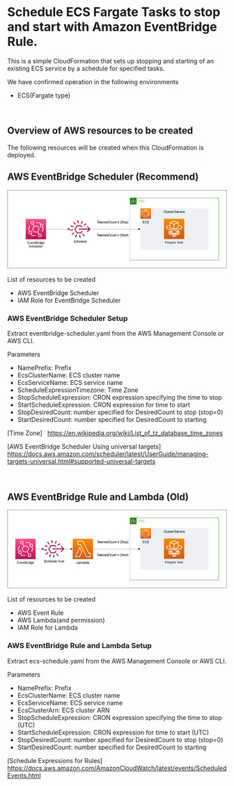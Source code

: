 # Schedule ECS Fargate Tasks to stop and start with Amazon EventBridge Rule.

This is a simple CloudFormation that sets up stopping and starting of an existing ECS service by a schedule for specified tasks.

We have confirmed operation in the following environments
- ECS(Fargate type) 

&nbsp;

## Overview of AWS resources to be created
The following resources will be created when this CloudFormation is deployed.

## AWS EventBridge Scheduler (Recommend)
![Resource Overview](images/eventbridge-scheduler.png)

List of resources to be created
- AWS EventBridge Scheduler
- IAM Role for EventBridge Scheduler

### AWS EventBridge Scheduler Setup
Extract eventbridge-scheduler.yaml from the AWS Management Console or AWS CLI.

Parameters
- NamePrefix: Prefix
- EcsClusterName: ECS cluster name
- EcsServiceName: ECS service name
- ScheduleExpressionTimezone: Time Zone
- StopScheduleExpression: CRON expression specifying the time to stop
- StartScheduleExpression: CRON expression for time to start
- StopDesiredCount: number specified for DesiredCount to stop (stop=0)
- StartDesiredCount: number specified for DesiredCount to starting

[Time Zone] &nbsp;
https://en.wikipedia.org/wiki/List_of_tz_database_time_zones

[AWS EventBridge Scheduler Using universal targets] &nbsp;
https://docs.aws.amazon.com/scheduler/latest/UserGuide/managing-targets-universal.html#supported-universal-targets

&nbsp;

## AWS EventBridge Rule and Lambda (Old)
![Resource Overview](images/events-rule.png)

List of resources to be created
- AWS Event Rule
- AWS Lambda(and permission)
- IAM Role for Lambda

### AWS EventBridge Rule and Lambda Setup
Extract ecs-schedule.yaml from the AWS Management Console or AWS CLI.

Parameters
- NamePrefix: Prefix
- EcsClusterName: ECS cluster name
- EcsServiceName: ECS service name
- EcsClusterArn: ECS cluster ARN
- StopScheduleExpression: CRON expression specifying the time to stop (UTC)
- StartScheduleExpression: CRON expression for time to start (UTC)
- StopDesiredCount: number specified for DesiredCount to stop (stop=0)
- StartDesiredCount: number specified for DesiredCount to starting

[Schedule Expressions for Rules] &nbsp;
https://docs.aws.amazon.com/AmazonCloudWatch/latest/events/ScheduledEvents.html




